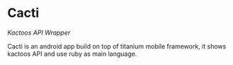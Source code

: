 Cacti
=====
_Kactoos API Wrapper_

Cacti is an android app build on top of titanium mobile framework, it shows kactoos
API and use ruby as main language.
